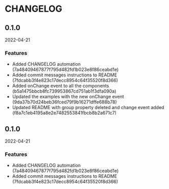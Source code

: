 # CHANGELOG

<!--- next entry here -->

## 0.1.0
2022-04-21

### Features

- Added CHANGELOG automation (7a48409467877f795d482fd1b023e8f86ceabd1e)
- Added commit messages instructions to README (7fdcabb3f4e823c17decc8954c64f35520f8d366)
- Added onChange event to all the components (b5a1475bbcb8fc739953867cd751ab1f3dfa090a)
- Updated the examples with the new onChange event (9da37b70d24beb36fced79f9b16271dffe688b78)
- Updated README with group property deleted and change event added (f8a7c1eb4195a8e2e7482553841fbcb8b2a671c7)

## 0.1.0
2022-04-21

### Features

- Added CHANGELOG automation (7a48409467877f795d482fd1b023e8f86ceabd1e)
- Added commit messages instructions to README (7fdcabb3f4e823c17decc8954c64f35520f8d366)